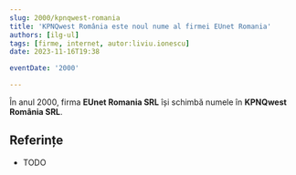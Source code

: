 ```yaml
---
slug: 2000/kpnqwest-romania
title: 'KPNQwest România este noul nume al firmei EUnet Romania'
authors: [ilg-ul]
tags: [firme, internet, autor:liviu.ionescu]
date: 2023-11-16T19:38

eventDate: '2000'

---
```


În anul 2000, firma **EUnet Romania SRL** își schimbă numele în
**KPNQwest România SRL**.

<!-- truncate -->

## Referințe

- TODO
